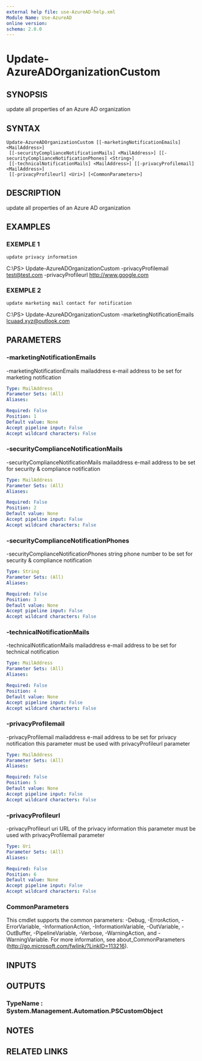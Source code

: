 ```yaml
---
external help file: use-AzureAD-help.xml
Module Name: Use-AzureAD
online version:
schema: 2.0.0
---
```


# Update-AzureADOrganizationCustom

## SYNOPSIS
update all properties of an Azure AD organization

## SYNTAX

```
Update-AzureADOrganizationCustom [[-marketingNotificationEmails] <MailAddress>]
 [[-securityComplianceNotificationMails] <MailAddress>] [[-securityComplianceNotificationPhones] <String>]
 [[-technicalNotificationMails] <MailAddress>] [[-privacyProfilemail] <MailAddress>]
 [[-privacyProfileurl] <Uri>] [<CommonParameters>]
```

## DESCRIPTION
update all properties of an Azure AD organization

## EXAMPLES

### EXEMPLE 1
```
update privacy information
```

C:\PS\> Update-AzureADOrganizationCustom -privacyProfilemail test@test.com -privacyProfileurl http://www.google.com

### EXEMPLE 2
```
update marketing mail contact for notification
```

C:\PS\> Update-AzureADOrganizationCustom -marketingNotificationEmails lcuaad.xyz@outlook.com

## PARAMETERS

### -marketingNotificationEmails
-marketingNotificationEmails mailaddress
e-mail address to be set for marketing notification

```yaml
Type: MailAddress
Parameter Sets: (All)
Aliases:

Required: False
Position: 1
Default value: None
Accept pipeline input: False
Accept wildcard characters: False
```

### -securityComplianceNotificationMails
-securityComplianceNotificationMails mailaddress
e-mail address to be set for security & compliance notification

```yaml
Type: MailAddress
Parameter Sets: (All)
Aliases:

Required: False
Position: 2
Default value: None
Accept pipeline input: False
Accept wildcard characters: False
```

### -securityComplianceNotificationPhones
-securityComplianceNotificationPhones string
phone number to be set for security & compliance notification

```yaml
Type: String
Parameter Sets: (All)
Aliases:

Required: False
Position: 3
Default value: None
Accept pipeline input: False
Accept wildcard characters: False
```

### -technicalNotificationMails
-technicalNotificationMails mailaddress
e-mail address to be set for technical notification

```yaml
Type: MailAddress
Parameter Sets: (All)
Aliases:

Required: False
Position: 4
Default value: None
Accept pipeline input: False
Accept wildcard characters: False
```

### -privacyProfilemail
-privacyProfilemail mailaddress
e-mail address to be set for privacy notification
this parameter must be used with privacyProfileurl parameter

```yaml
Type: MailAddress
Parameter Sets: (All)
Aliases:

Required: False
Position: 5
Default value: None
Accept pipeline input: False
Accept wildcard characters: False
```

### -privacyProfileurl
-privacyProfileurl uri
URL of the privacy information
this parameter must be used with privacyProfilemail parameter

```yaml
Type: Uri
Parameter Sets: (All)
Aliases:

Required: False
Position: 6
Default value: None
Accept pipeline input: False
Accept wildcard characters: False
```

### CommonParameters
This cmdlet supports the common parameters: -Debug, -ErrorAction, -ErrorVariable, -InformationAction, -InformationVariable, -OutVariable, -OutBuffer, -PipelineVariable, -Verbose, -WarningAction, and -WarningVariable.
For more information, see about_CommonParameters (http://go.microsoft.com/fwlink/?LinkID=113216).

## INPUTS

## OUTPUTS

### TypeName : System.Management.Automation.PSCustomObject
## NOTES

## RELATED LINKS
